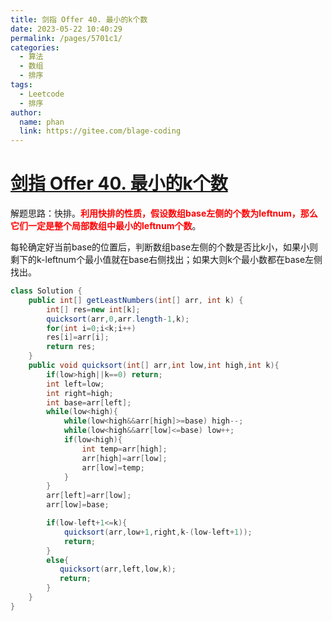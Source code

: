 ```yaml
---
title: 剑指 Offer 40. 最小的k个数
date: 2023-05-22 10:40:29
permalink: /pages/5701c1/
categories:
  - 算法
  - 数组
  - 排序
tags:
  - Leetcode
  - 排序
author: 
  name: phan
  link: https://gitee.com/blage-coding
---
```

# [剑指 Offer 40. 最小的k个数](https://leetcode.cn/problems/zui-xiao-de-kge-shu-lcof/)

解题思路：快排。<font color="red">**利用快排的性质，假设数组base左侧的个数为leftnum，那么它们一定是整个局部数组中最小的leftnum个数**</font>。

每轮确定好当前base的位置后，判断数组base左侧的个数是否比k小，如果小则剩下的k-leftnum个最小值就在base右侧找出；如果大则k个最小数都在base左侧找出。

```java
class Solution {
    public int[] getLeastNumbers(int[] arr, int k) {
        int[] res=new int[k];
        quicksort(arr,0,arr.length-1,k);
        for(int i=0;i<k;i++)
        res[i]=arr[i];
        return res;
    }
    public void quicksort(int[] arr,int low,int high,int k){
        if(low>high||k==0) return;
        int left=low;
        int right=high;
        int base=arr[left];
        while(low<high){
            while(low<high&&arr[high]>=base) high--;
            while(low<high&&arr[low]<=base) low++;
            if(low<high){
                int temp=arr[high];
                arr[high]=arr[low];
                arr[low]=temp;
            }
        }
        arr[left]=arr[low];
        arr[low]=base;

        if(low-left+1<=k){
            quicksort(arr,low+1,right,k-(low-left+1));
            return;
        }
        else{
           quicksort(arr,left,low,k);
           return;
        }
    }
}
```

